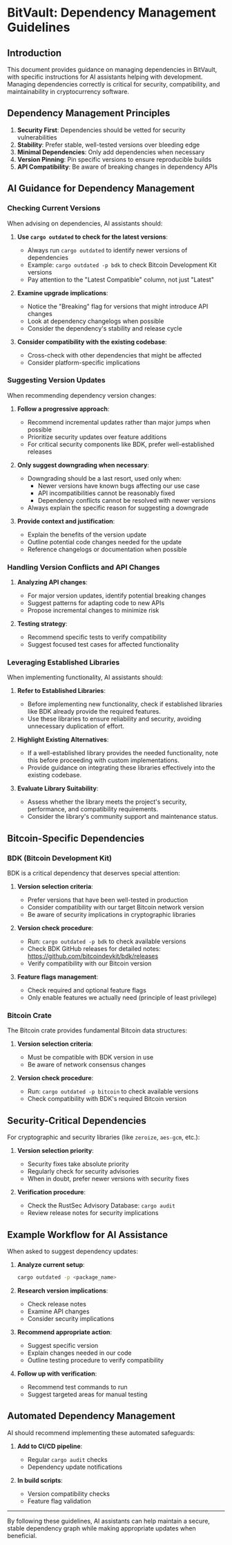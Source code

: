 # BitVault: Dependency Management Guidelines

## Introduction

This document provides guidance on managing dependencies in BitVault, with specific instructions for AI assistants helping with development. Managing dependencies correctly is critical for security, compatibility, and maintainability in cryptocurrency software.

## Dependency Management Principles

1. **Security First**: Dependencies should be vetted for security vulnerabilities
2. **Stability**: Prefer stable, well-tested versions over bleeding edge
3. **Minimal Dependencies**: Only add dependencies when necessary
4. **Version Pinning**: Pin specific versions to ensure reproducible builds
5. **API Compatibility**: Be aware of breaking changes in dependency APIs

## AI Guidance for Dependency Management

### Checking Current Versions

When advising on dependencies, AI assistants should:

1. **Use `cargo outdated` to check for the latest versions**:
   - Always run `cargo outdated` to identify newer versions of dependencies
   - Example: `cargo outdated -p bdk` to check Bitcoin Development Kit versions
   - Pay attention to the "Latest Compatible" column, not just "Latest"

2. **Examine upgrade implications**:
   - Notice the "Breaking" flag for versions that might introduce API changes
   - Look at dependency changelogs when possible
   - Consider the dependency's stability and release cycle

3. **Consider compatibility with the existing codebase**:
   - Cross-check with other dependencies that might be affected
   - Consider platform-specific implications

### Suggesting Version Updates

When recommending dependency version changes:

1. **Follow a progressive approach**:
   - Recommend incremental updates rather than major jumps when possible
   - Prioritize security updates over feature additions
   - For critical security components like BDK, prefer well-established releases

2. **Only suggest downgrading when necessary**:
   - Downgrading should be a last resort, used only when:
     - Newer versions have known bugs affecting our use case
     - API incompatibilities cannot be reasonably fixed
     - Dependency conflicts cannot be resolved with newer versions
   - Always explain the specific reason for suggesting a downgrade

3. **Provide context and justification**:
   - Explain the benefits of the version update
   - Outline potential code changes needed for the update
   - Reference changelogs or documentation when possible

### Handling Version Conflicts and API Changes

1. **Analyzing API changes**:
   - For major version updates, identify potential breaking changes
   - Suggest patterns for adapting code to new APIs
   - Propose incremental changes to minimize risk

2. **Testing strategy**:
   - Recommend specific tests to verify compatibility
   - Suggest focused test cases for affected functionality

### Leveraging Established Libraries

When implementing functionality, AI assistants should:

1. **Refer to Established Libraries**:
   - Before implementing new functionality, check if established libraries like BDK already provide the required features.
   - Use these libraries to ensure reliability and security, avoiding unnecessary duplication of effort.

2. **Highlight Existing Alternatives**:
   - If a well-established library provides the needed functionality, note this before proceeding with custom implementations.
   - Provide guidance on integrating these libraries effectively into the existing codebase.

3. **Evaluate Library Suitability**:
   - Assess whether the library meets the project's security, performance, and compatibility requirements.
   - Consider the library's community support and maintenance status.

## Bitcoin-Specific Dependencies

### BDK (Bitcoin Development Kit)

BDK is a critical dependency that deserves special attention:

1. **Version selection criteria**:
   - Prefer versions that have been well-tested in production
   - Consider compatibility with our target Bitcoin network version
   - Be aware of security implications in cryptographic libraries

2. **Version check procedure**:
   - Run: `cargo outdated -p bdk` to check available versions
   - Check BDK GitHub releases for detailed notes: https://github.com/bitcoindevkit/bdk/releases
   - Verify compatibility with our Bitcoin version

3. **Feature flags management**:
   - Check required and optional feature flags
   - Only enable features we actually need (principle of least privilege)

### Bitcoin Crate

The Bitcoin crate provides fundamental Bitcoin data structures:

1. **Version selection criteria**:
   - Must be compatible with BDK version in use
   - Be aware of network consensus changes

2. **Version check procedure**:
   - Run: `cargo outdated -p bitcoin` to check available versions
   - Check compatibility with BDK's required Bitcoin version

## Security-Critical Dependencies

For cryptographic and security libraries (like `zeroize`, `aes-gcm`, etc.):

1. **Version selection priority**:
   - Security fixes take absolute priority
   - Regularly check for security advisories
   - When in doubt, prefer newer versions with security fixes

2. **Verification procedure**:
   - Check the RustSec Advisory Database: `cargo audit`
   - Review release notes for security implications

## Example Workflow for AI Assistance

When asked to suggest dependency updates:

1. **Analyze current setup**:
   ```bash
   cargo outdated -p <package_name>
   ```

2. **Research version implications**:
   - Check release notes
   - Examine API changes
   - Consider security implications

3. **Recommend appropriate action**:
   - Suggest specific version
   - Explain changes needed in our code
   - Outline testing procedure to verify compatibility

4. **Follow up with verification**:
   - Recommend test commands to run
   - Suggest targeted areas for manual testing

## Automated Dependency Management

AI should recommend implementing these automated safeguards:

1. **Add to CI/CD pipeline**:
   - Regular `cargo audit` checks
   - Dependency update notifications

2. **In build scripts**:
   - Version compatibility checks
   - Feature flag validation

---

By following these guidelines, AI assistants can help maintain a secure, stable dependency graph while making appropriate updates when beneficial. 